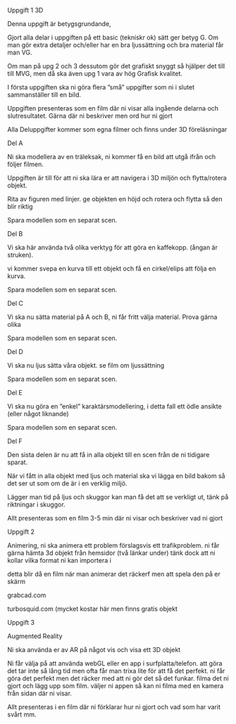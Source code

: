 Uppgift 1 3D

Denna uppgift är betygsgrundande,

Gjort alla delar i uppgiften på ett basic (tekniskr ok) sätt ger betyg G. Om man gör extra detaljer och/eller har en bra ljussättning och bra material får man VG.

Om man på upg 2 och 3 dessutom gör det grafiskt snyggt så hjälper det till till MVG, men då ska även upg 1 vara av hög Grafisk kvalitet.

I första uppgiften ska ni göra flera ”små” uppgifter som ni i slutet sammanställer till en bild.

Uppgiften presenteras som en film där ni visar alla ingående delarna och slutresultatet. Gärna där ni beskriver men ord hur ni gjort

Alla Deluppgifter kommer som egna filmer och finns under 3D föreläsningar

Del A

Ni ska modellera av en träleksak, ni kommer få en bild att utgå ifrån och följer filmen.

 

Uppgiften är till för att ni ska lära er att navigera i 3D miljön och flytta/rotera objekt.

Rita av figuren med linjer. ge objekten en höjd och rotera och flytta så den blir riktig

Spara modellen som en separat scen.

Del B

Vi ska här använda två olika verktyg för att göra en kaffekopp. (ångan är struken).

vi kommer svepa en kurva till ett objekt och få en cirkel/elips att följa en kurva.

Spara modellen som en separat scen.

Del C

Vi ska nu sätta material på A och B, ni får fritt välja material. Prova gärna olika

Spara modellen som en separat scen.

Del D

Vi ska nu ljus sätta våra objekt. se film om ljussättning

Spara modellen som en separat scen.

Del E

Vi ska nu göra en ”enkel” karaktärsmodellering, i detta fall ett ödle ansikte (eller något liknande)

 

Spara modellen som en separat scen.

Del F

Den sista delen är nu att få in alla objekt till en scen från de ni tidigare sparat.

När vi fått in alla objekt med ljus och material ska vi lägga en bild bakom så det ser ut som om de är i en verklig miljö.

Lägger man tid på ljus och skuggor kan man få det att se verkligt ut, tänk på riktningar i skuggor.

Allt presenteras som en film 3-5 min där ni visar och beskriver vad ni gjort

 

Uppgift 2

Animering, ni ska animera ett problem förslagsvis ett trafikproblem. ni får gärna hämta 3d objekt från hemsidor (två länkar under) tänk dock att ni kollar vilka format ni kan importera i

detta blir då en film när man animerar det räckerf men att spela den på er skärm

grabcad.com

turbosquid.com (mycket kostar här men finns gratis objekt

 

Uppgift 3

 

Augmented Reality

Ni ska använda er av AR på något vis och visa ett 3D objekt

Ni får välja på att använda webGL eller en app i surfplatta/telefon. att göra det tar inte så lång tid men ofta får man trixa lite för att få det perfekt. ni får göra det perfekt men det räcker med att ni gör det så det funkar. filma det ni gjort och lägg upp som film. väljer ni appen så kan ni filma med en kamera från sidan där ni visar.

 

 

Allt presenteras i en film där ni förklarar hur ni gjort och vad som har varit svårt mm.